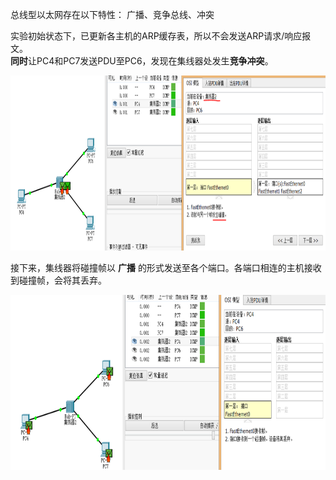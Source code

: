 总线型以太网存在以下特性： 广播、竞争总线、冲突  

实验初始状态下，已更新各主机的ARP缓存表，所以不会发送ARP请求/响应报文。  
**同时**让PC4和PC7发送PDU至PC6，发现在集线器处发生**竞争冲突**。  
<div align=left><img width="700" height="280" src="./test-images/实验-总线型以太网1.png"/></div> 


接下来，集线器将碰撞帧以 **广播** 的形式发送至各个端口。各端口相连的主机接收到碰撞帧，会将其丢弃。
 <div align=left><img width="700" height="280" src="./test-images/实验-总线型以太网2.png"/></div> 